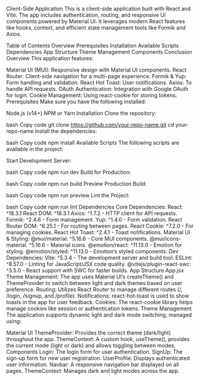 Client-Side Application
This is a client-side application built with React and Vite. The app includes authentication, routing, and responsive UI components powered by Material UI. It leverages modern React features like hooks, context, and efficient state management tools like Formik and Axios.

Table of Contents
Overview
Prerequisites
Installation
Available Scripts
Dependencies
App Structure
Theme Management
Components
Conclusion
Overview
This application features:

Material UI (MUI): Responsive design with Material UI components.
React Router: Client-side navigation for a multi-page experience.
Formik & Yup: Form handling and validation.
React Hot Toast: User notifications.
Axios: To handle API requests.
OAuth Authentication: Integration with Google OAuth for login.
Cookie Management: Using react-cookie for storing tokens.
Prerequisites
Make sure you have the following installed:

Node.js (v14+)
NPM or Yarn
Installation
Clone the repository:

bash
Copy code
git clone https://github.com/your-repo-name.git
cd your-repo-name
Install the dependencies:

bash
Copy code
npm install
Available Scripts
The following scripts are available in the project:

Start Development Server:

bash
Copy code
npm run dev
Build for Production:

bash
Copy code
npm run build
Preview Production Build:

bash
Copy code
npm run preview
Lint the Project:

bash
Copy code
npm run lint
Dependencies
Core Dependencies:
React: ^18.3.1
React DOM: ^18.3.1
Axios: ^1.7.2 - HTTP client for API requests.
Formik: ^2.4.6 - Form management.
Yup: ^1.4.0 - Form validation.
React Router DOM: ^6.25.1 - For routing between pages.
React Cookie: ^7.2.0 - For managing cookies.
React Hot Toast: ^2.4.1 - Toast notifications.
Material UI & Styling:
@mui/material: ^5.16.6 - Core MUI components.
@mui/icons-material: ^5.16.6 - Material icons.
@emotion/react: ^11.13.0 - Emotion for styling.
@emotion/styled: ^11.13.0 - Emotion’s styled components.
Dev Dependencies:
Vite: ^5.3.4 - The development server and build tool.
ESLint: ^8.57.0 - Linting for JavaScript/JSX code quality.
@vitejs/plugin-react-swc: ^3.5.0 - React support with SWC for faster builds.
App Structure
App.jsx
Theme Management: The app uses Material UI’s createTheme() and ThemeProvider to switch between light and dark themes based on user preference.
Routing: Utilizes React Router to manage different routes (/, /login, /signup, and /profile).
Notifications: react-hot-toast is used to show toasts in the app for user feedback.
Cookies: The react-cookie library helps manage cookies like session or authentication tokens.
Theme Management
The application supports dynamic light and dark mode switching, managed using:

Material UI ThemeProvider: Provides the correct theme (dark/light) throughout the app.
ThemeContext: A custom hook, useTheme(), provides the current mode (light or dark) and allows toggling between modes.
Components
Login: The login form for user authentication.
SignUp: The sign-up form for new user registration.
UserProfile: Displays authenticated user information.
Navbar: A responsive navigation bar displayed on all pages.
ThemeContext: Manages dark and light modes across the app.
